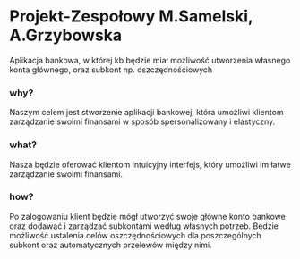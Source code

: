 # Projekt-Zespołowy M.Samelski, A.Grzybowska
Aplikacja bankowa, w której kb będzie miał możliwość utworzenia własnego konta głównego, oraz subkont np. oszczędnościowych

### why? 
Naszym celem jest stworzenie aplikacji bankowej, która umożliwi klientom zarządzanie swoimi finansami w sposób spersonalizowany i elastyczny.

### what? 
Nasza będzie oferować klientom intuicyjny interfejs, który umożliwi im łatwe zarządzanie swoimi finansami. 

### how?
Po zalogowaniu klient będzie mógł utworzyć swoje główne konto bankowe oraz dodawać i zarządzać subkontami według własnych potrzeb. Będzie możliwość ustalenia celów oszczędnościowych dla poszczególnych subkont oraz automatycznych przelewów między nimi. 
